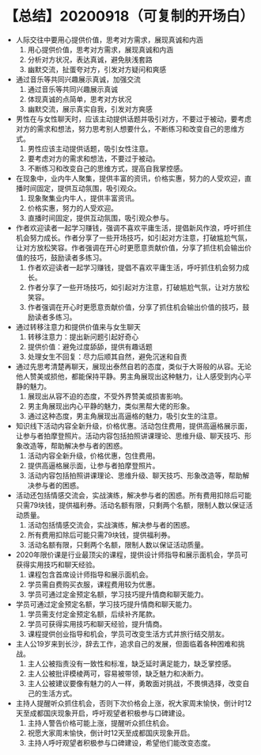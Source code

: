 # 【总结】20200918（可复制的开场白）

-   人际交往中要用心提供价值，思考对方需求，展现真诚和内涵
    1.  用心提供价值，思考对方需求，展现真诚和内涵
    2.  分析对方状况，表达真诚，避免肤浅套路
    3.  幽默交流，扯蛋夸对方，引发对方疑问和爽感
-   通过音乐等共同兴趣展示真诚，加强交流
    1.  通过音乐等共同兴趣展示真诚
    2.  体现真诚的点简单，思考对方状况
    3.  幽默交流，展示真实自我，引发对方爽感
-   男性在与女性聊天时，应该主动提供话题并吸引对方，不要过于被动，要考虑对方的需求和想法，努力思考别人想要什么，不断练习和改变自己的思维方式。
    1.  男性应该主动提供话题，吸引女性注意。
    2.  要考虑对方的需求和想法，不要过于被动。
    3.  不断练习和改变自己的思维方式，提高自我掌控感。
-   在现象中，业内牛人聚集，提供丰富的资讯，价格实惠，努力的人受欢迎，直播时间固定，提供互动氛围，吸引观众。
    1.  现象聚集业内牛人，提供丰富资讯。
    2.  价格实惠，努力的人受欢迎。
    3.  直播时间固定，提供互动氛围，吸引观众参与。
-   作者欢迎读者一起学习赚钱，强调不喜欢平庸生活，提倡新风作浪，呼吁抓住机会努力成长。作者分享了一些开场技巧，如引起对方注意，打破尴尬气氛，让对方放松笑容。作者强调在开心时更愿意贡献价值，分享了抓住机会输出价值的技巧，鼓励读者多练习。
    1.  作者欢迎读者一起学习赚钱，提倡不喜欢平庸生活，呼吁抓住机会努力成长。
    2.  作者分享了一些开场技巧，如引起对方注意，打破尴尬气氛，让对方放松笑容。
    3.  作者强调在开心时更愿意贡献价值，分享了抓住机会输出价值的技巧，鼓励读者多练习。
-   通过转移注意力和提供价值来与女生聊天
    1.  转移注意力：提出新问题引起好奇心
    2.  提供价值：避免过度舔舔，提供有趣话题
    3.  处理女生不回复：尽力后顺其自然，避免沉迷和自责
-   通过先思考清楚再聊天，展现出泰然自若的态度，类似于大哥般的从容。无论他人赞美或损他，都能保持平静。男主角展现出这种魅力，让人感受到内心平静的魅力。
    1.  展现出从容不迫的态度，不受外界赞美或损害影响。
    2.  男主角展现出内心平静的魅力，类似黑帮大佬的形象。
    3.  通过这种态度，男主角展现出高逼格的魅力，吸引女生的注意。
-   知识线下活动内容全新升级，价格优惠。活动包住费用，提供高逼格展示面，让参与者拍摩登照片。活动内容包括拍照讲课理论、思维升级、聊天技巧、形象改造等，帮助解决参与者的困惑。
    1.  活动内容全新升级，价格优惠，包住费用。
    2.  提供高逼格展示面，让参与者拍摩登照片。
    3.  活动内容包括拍照讲课理论、思维升级、聊天技巧、形象改造等，帮助解决参与者的困惑。
-   活动还包括情感交流会，实战演练，解决参与者的困惑。所有费用扣除后可能只需79块钱，提供福利券。活动名额有限，只剩两个名额，限制人数以保证活动质量。
    1.  活动包括情感交流会，实战演练，解决参与者的困惑。
    2.  所有费用扣除后可能只需79块钱，提供福利券。
    3.  活动名额有限，只剩两个名额，限制人数以保证活动质量。
-   2020年限价课是行业最顶尖的课程，提供设计师指导和展示面机会，学员可获得实用技巧和聊天经验。
    1.  课程包含首席设计师指导和展示面机会。
    2.  学员需自费购买衣服，课程费用较为优惠。
    3.  学员可通过定金预定名额，学习技巧提升情商和聊天能力。
-   学员可通过定金预定名额，学习技巧提升情商和聊天能力。
    1.  学员需支付定金预定名额，后续补齐尾款。
    2.  学员可获得实用技巧和聊天经验，提升情商。
    3.  课程提供创业指导和机会，学员可改变生活方式并旅行结交朋友。
-   主人公19岁来到长沙，辞去工作，追求自己的发展，但面临着各种困难和挑战。
    1.  主人公被指责没有一致性和标准，缺乏延时满足能力，缺乏掌控感。
    2.  主人公被批评模棱两可，容易被带领，缺乏魅力和决断力。
    3.  主人公被建议要像有魅力的人一样，勇敢面对挑战，不畏惧选择，改变自己的生活方式。
-   主持人提醒听众抓住机会，否则下次价格会上涨，祝大家周末愉快，倒计时12天至成都国庆现象开启，呼吁观望者积极参与口碑建设。
    1.  主持人警告价格可能上涨，提醒听众抓住机会。
    2.  祝愿大家周末愉快，倒计时12天至成都国庆现象开启。
    3.  主持人呼吁观望者积极参与口碑建设，希望他们能改变态度。